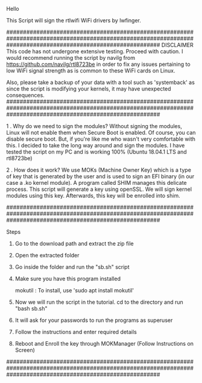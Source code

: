 Hello

This Script will sign the rtlwifi WiFi drivers by lwfinger. 


##############################################################################################################################################################
DISCLAIMER
This code has not undergone extensive testing. Proceed with caution. I would recommend running the script by navilg from https://github.com/navilg/rtl8723be in order to fix any issues pertaining to low WiFi signal strength as is common to these WiFi cards on Linux. 

Also, please take a backup of your data with a tool such as 'systemback' as since the script is modifying your kernels, it may have unexpected consequences. 
##############################################################################################################################################################


1 . Why do we need to sign the modules?
	Without signing the modules, Linux will not enable them when Secure Boot is enabled. Of course, you can disable secure boot. But, if you're like me who wasn't very comfortable with this. I decided to take the long way around and sign the modules. I have tested the script on my PC and is working 100% (Ubuntu 18.04.1 LTS and rtl8723be)

2 . How does it work?
	We use MOKs (Machine Owner Key) which is a type of key that is generated by the user and is used to sign an EFI binary (in our case a .ko kernel module). A program called SHIM manages this delicate process. This script will generate a key using openSSL. We will sign kernel modules using this key. Afterwards, this key will be enrolled into shim. 

##############################################################################################################################################################

Steps
1. Go to the download path and extract the zip file

2. Open the extracted folder

3. Go inside the folder and run the "sb.sh" script

4. Make sure you have this program installed
 
   mokutil : To install, use 'sudo apt install mokutil'

5. Now we will run the script in the tutorial. cd to the directory and run 
	"bash sb.sh"

6. It will ask for your passwords to run the programs as superuser

7. Follow the instructions and enter required details

8. Reboot and Enroll the key through MOKManager (Follow Instructions on Screen)

##############################################################################################################################################################
